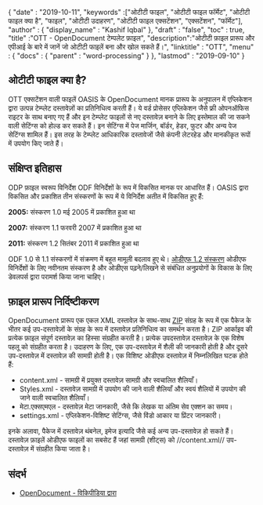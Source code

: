 {
  "date" : "2019-10-11",
  "keywords" :["ओटीटी फाइल", "ओटीटी फाइल फॉर्मेट", "ओटीटी फाइल क्या है", "फाइल", "ओटीटी उदाहरण", "ओटीटी फाइल एक्सटेंशन", "एक्सटेंशन", "फॉर्मेट"],
  "author" : {
    "display_name" : "Kashif Iqbal"
},
  "draft" : "false",
  "toc" : true,
  "title" :"OTT - OpenDocument टेम्पलेट फ़ाइल",
  "description":"ओटीटी फ़ाइल प्रारूप और एपीआई के बारे में जानें जो ओटीटी फाइलें बना और खोल सकते हैं।",
  "linktitle" : "OTT",
  "menu" : {
    "docs" : {
      "parent" : "word-processing"
}
},
  "lastmod" : "2019-09-10"
}

## ओटीटी फाइल क्या है?

OTT एक्सटेंशन वाली फाइलें OASIS के OpenDocument मानक प्रारूप के अनुपालन में एप्लिकेशन द्वारा उत्पन्न टेम्प्लेट दस्तावेज़ों का प्रतिनिधित्व करती हैं। ये वर्ड प्रोसेसर एप्लिकेशन जैसे फ्री ओपनऑफिस राइटर के साथ बनाए गए हैं और इन टेम्प्लेट फाइलों से नए दस्तावेज़ बनाने के लिए इस्तेमाल की जा सकने वाली सेटिंग्स को होल्ड कर सकते हैं। इन सेटिंग्स में पेज मार्जिन, बॉर्डर, हेडर, फुटर और अन्य पेज सेटिंग्स शामिल हैं। इस तरह के टेम्प्लेट आधिकारिक दस्तावेजों जैसे कंपनी लेटरहेड और मानकीकृत रूपों में उपयोग किए जाते हैं।

## संक्षिप्त इतिहास ##

ODP फ़ाइल स्वरूप विनिर्देश ODF विनिर्देशों के रूप में विकसित मानक पर आधारित हैं। OASIS द्वारा विकसित और प्रकाशित तीन संस्करणों के रूप में ये विनिर्देश अतीत में विकसित हुए हैं:

**2005:** संस्करण 1.0 मई 2005 में प्रकाशित हुआ था

**2007:** संस्करण 1.1 फरवरी 2007 में प्रकाशित हुआ था

**2011:** संस्करण 1.2 सितंबर 2011 में प्रकाशित हुआ था

ODF 1.0 से 1.1 संस्करणों में संक्रमण में बहुत मामूली बदलाव हुए थे। [ओडीएफ 1.2 संस्करण](https://www.oasis-open.org/standards#opendocumentv1.2) ओडीएफ विनिर्देशों के लिए नवीनतम संस्करण है और ओडीएस पढ़ने/लिखने से संबंधित अनुप्रयोगों के विकास के लिए डेवलपर्स द्वारा परामर्श किया जाना चाहिए।

## फ़ाइल प्रारूप निर्दिष्टीकरण

OpenDocument प्रारूप एक एकल XML दस्तावेज़ के साथ-साथ [ZIP](/hi/compression/zip/) संग्रह के रूप में एक पैकेज के भीतर कई उप-दस्तावेज़ों के संग्रह के रूप में दस्तावेज़ प्रतिनिधित्व का समर्थन करता है। ZIP आर्काइव की प्रत्येक फ़ाइल संपूर्ण दस्तावेज़ का हिस्सा संग्रहीत करती है। प्रत्येक उपदस्तावेज़ दस्तावेज़ के एक विशेष पहलू को संग्रहीत करता है। उदाहरण के लिए, एक उप-दस्तावेज़ में शैली की जानकारी होती है और दूसरे उप-दस्तावेज़ में दस्तावेज़ की सामग्री होती है। एक विशिष्ट ओडीएफ दस्तावेज़ में निम्नलिखित घटक होते हैं:

* content.xml - सामग्री में प्रयुक्त दस्तावेज़ सामग्री और स्वचालित शैलियाँ।
* Styles.xml - दस्तावेज़ सामग्री में उपयोग की जाने वाली शैलियाँ और स्वयं शैलियों में उपयोग की जाने वाली स्वचालित शैलियाँ।
* मेटा.एक्सएमएल - दस्तावेज़ मेटा जानकारी, जैसे कि लेखक या अंतिम सेव एक्शन का समय।
* settings.xml - एप्लिकेशन-विशिष्ट सेटिंग्स, जैसे विंडो आकार या प्रिंटर जानकारी।

इनके अलावा, पैकेज में दस्तावेज़ थंबनेल, इमेज इत्यादि जैसे कई अन्य उप-दस्तावेज़ हो सकते हैं। दस्तावेज़ फ़ाइलें ओडीएफ फाइलों का सबसेट हैं जहां सामग्री (शीट्स) को //content.xml// उप-दस्तावेज़ में संग्रहीत किया जाता है।

## संदर्भ ##

* [OpenDocument - विकिपीडिया द्वारा](https://en.wikipedia.org/wiki/OpenDocument)

